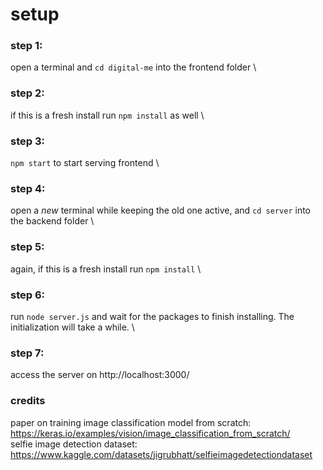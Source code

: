 # setup
### step 1:
open a terminal and `cd digital-me` into the frontend folder \

### step 2:
if this is a fresh install run `npm install` as well \

### step 3:
`npm start` to start serving frontend \

### step 4:
open a *new* terminal while keeping the old one active, and `cd server` into the backend folder \

### step 5:
again, if this is a fresh install run `npm install` \

### step 6:
run `node server.js` and wait for the packages to finish installing. The initialization will take a while. \

### step 7:
access the server on http://localhost:3000/

### credits
paper on training image classification model from scratch: https://keras.io/examples/vision/image_classification_from_scratch/ \
selfie image detection dataset: https://www.kaggle.com/datasets/jigrubhatt/selfieimagedetectiondataset


